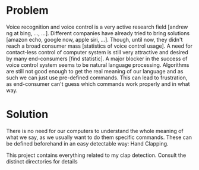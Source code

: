 # Problem

Voice recognition and voice control is a very active research field [andrew ng at bing, ..., ...]. Different companies have already tried to bring solutions [amazon echo, google now, apple siri, ...]. Though, until now, they didn't reach a broad consumer mass [statistics of voice control usage]. A need for contact-less control of computer system is still very attractive and desired by many end-consumers [find statistic]. A major blocker in the success of voice control system seems to be natural language processing. Algorithms are still not good enough to get the real meaning of our language and as such we can just use pre-defined commands. This can lead to frustration, as end-consumer can't guess which commands work properly and in what way.

# Solution

There is no need for our computers to understand the whole meaning of what we say, as we usually want to do them specific commands. These can be defined beforehand in an easy detectable way: Hand Clapping.


This project contains everything related to my clap detection. Consult the distinct directories for details
